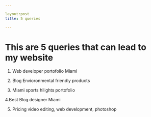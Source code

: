 ```yaml
---

layout:post
title: 5 queries

---
```


<h1> This are 5 queries that can lead to my website</h1>

1. Web developer portofolio Miami

2. Blog Envioronmental friendly products

3. Miami sports hilights portofolio

4.Best Blog designer Miami

5. Pricing video editing, web development, photoshop 
